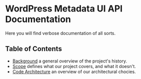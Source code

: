 WordPress Metadata UI API Documentation
=====================================

Here you will find verbose documentation of all sorts.

## Table of Contents

* [Background](background.md) a general overview of the project's history.
* [Scope](scope.md) defines what our project covers, and what it doesn't.
* [Code Architecture](code-architecture.md) an overview of our architectural chocies.